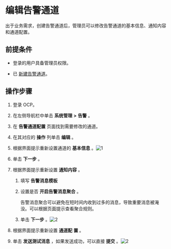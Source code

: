 编辑告警通道 
===========================

出于业务需求，创建告警通道后，管理员可以修改告警通道的基本信息、通知内容和通道配置。

前提条件 
-------------------------

* 登录的用户具备管理员权限。

  

* 已 [新建告警通道](../9.use-alert-management/8.create-alarm-channel.md)。

  




操作步骤 
-------------------------

1. 登录 OCP。

   

2. 在左侧导航栏中单击 **系统管理** **\>** **告警** 。

   

3. 在 **告警通道配置** 页面找到需要修改的通道。

   

4. 在其对应的 **操作** 列单击 **编辑** 。

   

5. 根据界面提示重新设置通道的 **基本信息** 。![1](https://help-static-aliyun-doc.aliyuncs.com/assets/img/zh-CN/0318947061/p169845.png)

   

6. 单击 **下一步** 。

   

7. 根据界面提示重新设置 **通知内容** 。

   1. 填写 **告警消息模板**

      
   
   2. 设置是否 **开启告警消息聚合** 。

      告警消息聚合可以避免在短时间内收到过多的消息，导致重要消息被淹没。可以根据页面提示查看聚合规则。
      
   
   3. 单击 **下一步** 。![2](https://help-static-aliyun-doc.aliyuncs.com/assets/img/zh-CN/0318947061/p169846.png)

      
   

   

8. 根据界面提示重新设置 **通道配** **置** 。

   

9. 单击 **发送测试消息** ，如果发送成功，可以直接 **提交** 。![2](https://help-static-aliyun-doc.aliyuncs.com/assets/img/zh-CN/9218947061/p169824.png)

   




